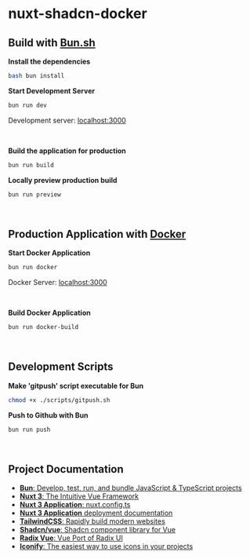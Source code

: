 # nuxt-shadcn-docker

## Build with [Bun.sh](https://bun.sh)

__Install the dependencies__

```bash
bash bun install 
```

__Start Development Server__
```bash
bun run dev
```
Development server: [localhost:3000](http://localhost:3000)

<br>

__Build the application for production__


```bash
bun run build
```

__Locally preview production build__

```bash
bun run preview
```

<br>

## Production Application with [Docker](https://docker.com)

__Start Docker Application__


```bash
bun run docker
```
Docker Server: [localhost:3000](http://localhost:3000)

<br>

__Build Docker Application__


```bash
bun run docker-build
```

<br>

## Development Scripts

__Make 'gitpush' script executable for Bun__


```bash
chmod +x ./scripts/gitpush.sh
```

__Push to Github with Bun__


```bash
bun run push
```

<br>

## Project Documentation

* <a href="https://bun.sh" target="_blank"><b>Bun</b>: Develop, test, run, and bundle JavaScript & TypeScript projects</a>
* <a href="https://nuxt.com" target="_blank"><b>Nuxt 3</b>: The Intuitive Vue Framework</a>
* <a href="https://nuxt.com/docs/api/configuration/nuxt-config" target="_blank"><b>Nuxt 3 Application</b>: nuxt.config.ts</a>
* <a href="https://nuxt.com/docs/getting-started/deployment" target="_blank"><b>Nuxt 3 Application</b> deployment documentation</a>
* <a href="https://tailwindcss.com/" target="_blank"><b>TailwindCSS</b>: Rapidly build modern websites</a>
* <a href="https://shadcn-vue.com" target="_blank"><b>Shadcn/vue</b>: Shadcn component library for Vue</a>
* <a href="https://www.radix-vue.com/" target="_blank"><b>Radix Vue</b>: Vue Port of Radix UI</a>
* <a href="https://iconify.design/" target="_blank"><b>Iconify</b>: The easiest way to use icons in your projects</a>
